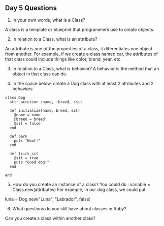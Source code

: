 ## Day 5 Questions

1. In your own words, what is a Class?

A class is a template or blueprint that programmers use to create objects.

2. In relation to a Class, what is an attribute?

An attribute is one of the properties of a class, it diferentiates one object from another. For example, if we create a class named car, the attributes of that class could include things like color, brand, year, etc.

3. In relation to a Class, what is behavior?
A behavior is the method that an object in that class can do.

4. In the space below, create a Dog class with at least 2 attributes and 2 behaviors

```
class Dog
  attr_accessor :name, :breed, :sit

  def initialize(name, breed, sit)
    @name = name
    @breed = breed
    @sit = false
  end

  def bark
    puts "Woof!"
  end

  def trick_sit
    @sit = true
    puts "Good dog!"
  end

end
```

5. How do you create an instance of a class?
You could do :
variable = Class.new(attributes)
For example, in our dog class, we could put:

luna = Dog.new("Luna", "Labrador", false)

6. What questions do you still have about classes in Ruby?

Can you create a class within another class?
